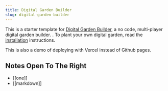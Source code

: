 ```yaml
---
title: Digital Garden Builder 
slug: digital-garden-builder
---
```


This is a starter template for [Digital Garden Builder](https://digitalgardenbuilder.app/), a no code, multi-player digital garden builder.
. To plant your own digital garden, read the [installation](https://docs.digitalgardenbuilder.app/notes/installation) instructions.

This is also a demo of deploying with Vercel instead of Github pages.

## Notes Open To The Right

- [[one]]
- [[markdown]]